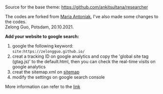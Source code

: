 Source for the base theme: https://github.com/ankitsultana/researcher

The codes are forked from [Maria Antoniak](https://github.com/maria-antoniak), I've also made some changes to the codes.  
Zelong Guo, Potsdam, 20.10.2021. 

**Add your website to google search:**  
1. google the following keyword:  
`site:https://zelongguo.github.io/`
2. creat a tracking ID on google analytics and copy the 'global site tag (gtag.js)' to the default.html, then you can check the real-time visits on google analytics
3. creat the sitemap.xml on [sitemap](https://www.xml-sitemaps.com)
4. modify the settings on google search console

More information can refer to the [link](https://zhuanlan.zhihu.com/p/129022264)

